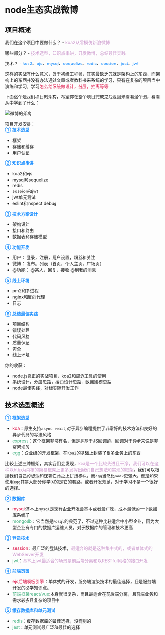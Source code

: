 # node生态实战微博

## 项目概述

我们在这个项目中要做什么？ - <font color=#CC99CD>koa2从零模仿新浪微博</font>

哪些部分？ - <font color=#CC99CD>技术选型，知识点串讲，开发微博，总结最佳实践</font>

技术？ - <font color=#1E90FF>koa2</font>、<font color=#1E90FF>ejs</font>、<font color=#1E90FF>mysql</font>、<font color=#1E90FF>sequelize</font>、<font color=#1E90FF>redis</font>、<font color=#1E90FF>session</font>、<font color=#1E90FF>jest</font>、<font color=#1E90FF>jwt</font>

这样的实战有什么意义，对于初级工程师，其实最缺乏的就是架构上的东西，而架构上的东西并没有办法通过文章或者教科书来系统的学习，只有在复杂的项目当中演练和学习，学习<font color=#DD1144>怎么给系统做设计，分层，抽离等等</font>

下面这个是我们项目的架构，希望你在整个项目完成之后返回来看看这个图，看看从中学到了什么：

<img :src="$withBase('/node_weibo_jiagou.png')" alt="微博的架构">

项目开发安排：  
<font color=#1E90FF>**① 技术选型**</font>  

+ 框架
+ 存储和缓存
+ 用户认证

<font color=#1E90FF>**② 知识点串讲**</font>

+ koa2和ejs
+ mysql和sequelize
+ redis
+ session和jwt
+ jwt单元测试
+ eslint和inspect debug

<font color=#1E90FF>**③ 技术方案设计**</font>

+ 架构设计
+ 接口和路由
+ 数据表和存储模型

<font color=#1E90FF>**④ 功能开发**</font>

+ 用户： 登录，注册，用户设置，粉丝和关注
+ 微博： 发布。列表（首页，个人主页，广场页）
+ @功能： @某人，回复，接收 @到我的消息

<font color=#1E90FF>**⑤ 线上环境**</font>

+ pm2和多进程
+ nginx和反向代理
+ 日志

<font color=#1E90FF>**⑥ 总结最佳实践**</font>

+ 项目结构
+ 错误处理
+ 代码风格
+ 质量保证
+ 安全
+ 线上环境

你的收获：
+ node.js真正的实战项目，koa2和周边工具的使用
+ 系统设计，分层思路，接口设计思路，数据建模思路
+ node最佳实践，对标实际开发工作

## 技术选型概述
<font color=#1E90FF>**① 框架选型**</font>

+ <font color=#DD1144>koa</font>：原生支持`async await`,对于异步编程提供了非常好的技术方法和良好的异步代码的写法风格
+ <font color=#3eaf7c>express</font>：这个框架非常有名，但是是基于JS回调的，回调对于异步来说是非常繁琐的
+ <font color=#3eaf7c>egg</font>：企业级的开发框架，在`Koa2`的基础上封装了很多业务上的东西

比较上述三种框架，其实我们会发现，<font color=#CC99CD>koa是一个比较先进且干净，我们可以在这种以http为内核的简易框架上更多发挥出我们自己想法和实现的框架</font>。我们可以根据我们自己的想法和逻辑在此之上拼接模块。而`egg`当然比`Koa2`更强大，但是如果使用`egg`其实大部分你学习的是它的套路，或者开发规范，对于学习不是一个很好的选择。

<font color=#1E90FF>**② 数据库**</font>

+ <font color=#DD1144>mysql</font>:基本上`Mysql`是现有企业开发最基本或者最广泛，成本最低的一个数据库系统了
+ <font color=#3eaf7c>mongodb</font>：它当然是`Nosql`的典范了，不过这种比较适合中小型企业，因为大型企业有专门的数据库运维人员，对于数据库的管理和技术更高

<font color=#1E90FF>**③ 登录技术**</font>

+ <font color=#DD1144>session</font>：最广泛的登陆技术，<font color=#CC99CD>最适合的就是这种集中式的，或者单体式的WebServer开发</font>
+ <font color=#3eaf7c>jwt</font>：<font color=#CC99CD>基本上jwt最适合的场景是前后端分离和以RESTful风格的接口开发</font>

<font color=#1E90FF>**④ 前端页面**</font>

+ <font color=#DD1144>ejs后端模板引擎</font>：单体式的开发，服务端渲染技术的最佳选择，且是服务端开发的必学知识点。
+ <font color=#3eaf7c>前端框架react/vue</font>:本身就很复杂，而且最适合在前后端分离，且前端业务和需求较多且复杂的项目中

<font color=#1E90FF>**⑤ 缓存数据库和单元测试**</font>

+ <font color=#3eaf7c>redis</font>：缓存数据库的最佳选择，没有别的
+ <font color=#3eaf7c>jest</font>：单元测试最广泛和最佳的选择